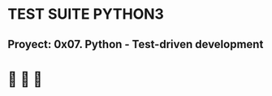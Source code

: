 # TEST SUITE PYTHON3

## Proyect: 0x07. Python - Test-driven development

# :monkey: :monkey: :monkey:
